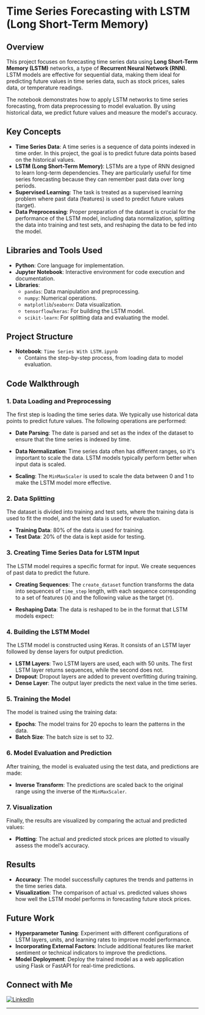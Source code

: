 # Time Series Forecasting with LSTM (Long Short-Term Memory)

## Overview

This project focuses on forecasting time series data using **Long Short-Term Memory (LSTM)** networks, a type of **Recurrent Neural Network (RNN)**. LSTM models are effective for sequential data, making them ideal for predicting future values in time series data, such as stock prices, sales data, or temperature readings.

The notebook demonstrates how to apply LSTM networks to time series forecasting, from data preprocessing to model evaluation. By using historical data, we predict future values and measure the model's accuracy.

## Key Concepts

- **Time Series Data**: A time series is a sequence of data points indexed in time order. In this project, the goal is to predict future data points based on the historical values.
- **LSTM (Long Short-Term Memory)**: LSTMs are a type of RNN designed to learn long-term dependencies. They are particularly useful for time series forecasting because they can remember past data over long periods.
- **Supervised Learning**: The task is treated as a supervised learning problem where past data (features) is used to predict future values (target).
- **Data Preprocessing**: Proper preparation of the dataset is crucial for the performance of the LSTM model, including data normalization, splitting the data into training and test sets, and reshaping the data to be fed into the model.

## Libraries and Tools Used

- **Python**: Core language for implementation.
- **Jupyter Notebook**: Interactive environment for code execution and documentation.
- **Libraries**:
  - `pandas`: Data manipulation and preprocessing.
  - `numpy`: Numerical operations.
  - `matplotlib`/`seaborn`: Data visualization.
  - `tensorflow`/`keras`: For building the LSTM model.
  - `scikit-learn`: For splitting data and evaluating the model.

## Project Structure

- **Notebook**: `Time Series With LSTM.ipynb`
  - Contains the step-by-step process, from loading data to model evaluation.

## Code Walkthrough

### 1. **Data Loading and Preprocessing**

The first step is loading the time series data. We typically use historical data points to predict future values. The following operations are performed:



- **Date Parsing**: The date is parsed and set as the index of the dataset to ensure that the time series is indexed by time.
  
- **Data Normalization**: Time series data often has different ranges, so it's important to scale the data. LSTM models typically perform better when input data is scaled.



- **Scaling**: The `MinMaxScaler` is used to scale the data between 0 and 1 to make the LSTM model more effective.

### 2. **Data Splitting**

The dataset is divided into training and test sets, where the training data is used to fit the model, and the test data is used for evaluation.

- **Training Data**: 80% of the data is used for training.
- **Test Data**: 20% of the data is kept aside for testing.

### 3. **Creating Time Series Data for LSTM Input**

The LSTM model requires a specific format for input. We create sequences of past data to predict the future.

- **Creating Sequences**: The `create_dataset` function transforms the data into sequences of `time_step` length, with each sequence corresponding to a set of features (`X`) and the following value as the target (`Y`).

- **Reshaping Data**: The data is reshaped to be in the format that LSTM models expect:
  

### 4. **Building the LSTM Model**

The LSTM model is constructed using Keras. It consists of an LSTM layer followed by dense layers for output prediction.


- **LSTM Layers**: Two LSTM layers are used, each with 50 units. The first LSTM layer returns sequences, while the second does not.
- **Dropout**: Dropout layers are added to prevent overfitting during training.
- **Dense Layer**: The output layer predicts the next value in the time series.

### 5. **Training the Model**

The model is trained using the training data:

- **Epochs**: The model trains for 20 epochs to learn the patterns in the data.
- **Batch Size**: The batch size is set to 32.

### 6. **Model Evaluation and Prediction**

After training, the model is evaluated using the test data, and predictions are made:


- **Inverse Transform**: The predictions are scaled back to the original range using the inverse of the `MinMaxScaler`.

### 7. **Visualization**

Finally, the results are visualized by comparing the actual and predicted values:


- **Plotting**: The actual and predicted stock prices are plotted to visually assess the model’s accuracy.

## Results

- **Accuracy**: The model successfully captures the trends and patterns in the time series data.
- **Visualization**: The comparison of actual vs. predicted values shows how well the LSTM model performs in forecasting future stock prices.

## Future Work

- **Hyperparameter Tuning**: Experiment with different configurations of LSTM layers, units, and learning rates to improve model performance.
- **Incorporating External Factors**: Include additional features like market sentiment or technical indicators to improve the predictions.
- **Model Deployment**: Deploy the trained model as a web application using Flask or FastAPI for real-time predictions.


## Connect with Me

[![LinkedIn](https://img.shields.io/badge/LinkedIn-0A66C2?style=for-the-badge&logo=linkedin&logoColor=white)](https://linkedin.com/in/sanjay-karnati)

---
